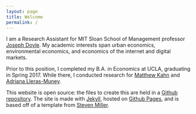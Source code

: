 ```yaml
---
layout: page
title: Welcome
permalink: /
---
```


I am a Research Assistant for MIT Sloan School of Management professor [Joseph Doyle](http://www.mit.edu/~jjdoyle/). My academic interests span urban economics, environmental economics, and economics of the internet and digital markets.

Prior to this position, I completed my B.A. in Economics at UCLA, graduating in Spring 2017. While there, I conducted research for [Matthew Kahn](https://sites.google.com/site/mek1966/) and [Adriana Lleras-Muney](http://economics.ucla.edu/person/adriana-lleras-muney/). 

This website is open source: the files to create this are held in a [Github repository](https://github.com/kylebarron/kylebarron.github.io). The site is made with [Jekyll](https://jekyllrb.com/), hosted on [Github Pages](https://pages.github.com/), and is based off of a template from [Steven Miller](https://github.com/svmiller/steve-ngvb-jekyll-template).
